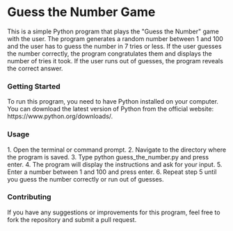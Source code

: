 # Guess the Number Game
This is a simple Python program that plays the "Guess the Number" game with the user. The program generates a random number between 1 and 100 and the user has to guess the number in 7 tries or less. If the user guesses the number correctly, the program congratulates them and displays the number of tries it took. If the user runs out of guesses, the program reveals the correct answer.

<h3>Getting Started</h3>
To run this program, you need to have Python installed on your computer. You can download the latest version of Python from the official website: https://www.python.org/downloads/.

<h3>Usage</h3>
1. Open the terminal or command prompt.
2. Navigate to the directory where the program is saved.
3. Type python guess_the_number.py and press enter.
4. The program will display the instructions and ask for your input.
5. Enter a number between 1 and 100 and press enter.
6. Repeat step 5 until you guess the number correctly or run out of guesses.

<h3>Contributing</h3>
If you have any suggestions or improvements for this program, feel free to fork the repository and submit a pull request.